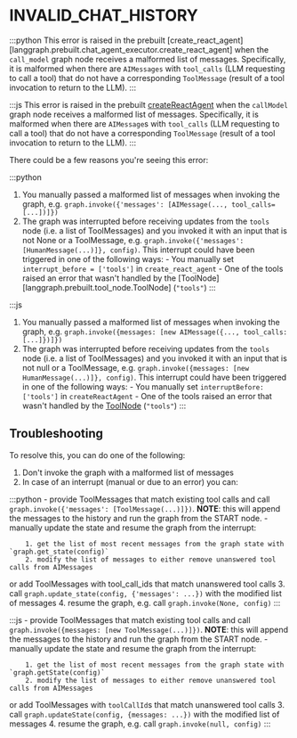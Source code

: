# INVALID_CHAT_HISTORY

:::python
This error is raised in the prebuilt [create_react_agent][langgraph.prebuilt.chat_agent_executor.create_react_agent] when the `call_model` graph node receives a malformed list of messages. Specifically, it is malformed when there are `AIMessages` with `tool_calls` (LLM requesting to call a tool) that do not have a corresponding `ToolMessage` (result of a tool invocation to return to the LLM).
:::

:::js
This error is raised in the prebuilt [createReactAgent](insert-ref) when the `callModel` graph node receives a malformed list of messages. Specifically, it is malformed when there are `AIMessage`s with `tool_calls` (LLM requesting to call a tool) that do not have a corresponding `ToolMessage` (result of a tool invocation to return to the LLM).
:::

There could be a few reasons you're seeing this error:

:::python

1. You manually passed a malformed list of messages when invoking the graph, e.g. `graph.invoke({'messages': [AIMessage(..., tool_calls=[...])]})`
2. The graph was interrupted before receiving updates from the `tools` node (i.e. a list of ToolMessages)
   and you invoked it with an input that is not None or a ToolMessage,
   e.g. `graph.invoke({'messages': [HumanMessage(...)]}, config)`.
   This interrupt could have been triggered in one of the following ways: - You manually set `interrupt_before = ['tools']` in `create_react_agent` - One of the tools raised an error that wasn't handled by the [ToolNode][langgraph.prebuilt.tool_node.ToolNode] (`"tools"`)
   :::

:::js

1. You manually passed a malformed list of messages when invoking the graph, e.g. `graph.invoke({messages: [new AIMessage({..., tool_calls: [...]})]})`
2. The graph was interrupted before receiving updates from the `tools` node (i.e. a list of ToolMessages)
   and you invoked it with an input that is not null or a ToolMessage,
   e.g. `graph.invoke({messages: [new HumanMessage(...)]}, config)`.
   This interrupt could have been triggered in one of the following ways: - You manually set `interruptBefore: ['tools']` in `createReactAgent` - One of the tools raised an error that wasn't handled by the [ToolNode](insert-ref) (`"tools"`)
   :::

## Troubleshooting

To resolve this, you can do one of the following:

1. Don't invoke the graph with a malformed list of messages
2. In case of an interrupt (manual or due to an error) you can:

:::python - provide ToolMessages that match existing tool calls and call `graph.invoke({'messages': [ToolMessage(...)]})`.
**NOTE**: this will append the messages to the history and run the graph from the START node. - manually update the state and resume the graph from the interrupt:

        1. get the list of most recent messages from the graph state with `graph.get_state(config)`
        2. modify the list of messages to either remove unanswered tool calls from AIMessages

or add ToolMessages with tool_call_ids that match unanswered tool calls 3. call `graph.update_state(config, {'messages': ...})` with the modified list of messages 4. resume the graph, e.g. call `graph.invoke(None, config)`
:::

:::js - provide ToolMessages that match existing tool calls and call `graph.invoke({messages: [new ToolMessage(...)]})`.
**NOTE**: this will append the messages to the history and run the graph from the START node. - manually update the state and resume the graph from the interrupt:

        1. get the list of most recent messages from the graph state with `graph.getState(config)`
        2. modify the list of messages to either remove unanswered tool calls from AIMessages

or add ToolMessages with `toolCallId`s that match unanswered tool calls 3. call `graph.updateState(config, {messages: ...})` with the modified list of messages 4. resume the graph, e.g. call `graph.invoke(null, config)`
:::
